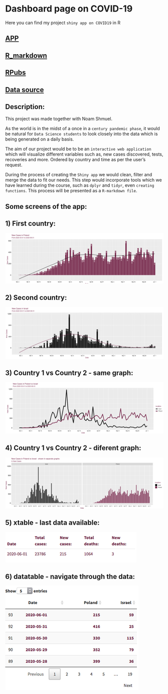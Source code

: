 # Dashboard page on COVID-19

Here you can find my project `shiny app on COVID19` in R

## [APP](https://lajobu.shinyapps.io/Covid-19_project/)
## [R_markdown](https://github.com/lajobu/R_shiny_Covid19/blob/master/Covid-19-Project.Rmd)
## [RPubs](https://rpubs.com/Lajobu/Covid-19_project)
## [Data source](https://github.com/owid/covid-19-data/blob/master/public/data/owid-covid-data.csv)

## Description:

This project was made together with Noam Shmuel.

As the world is in the midst of a once in a `century pandemic phase`, it would be natural for `Data Science students` to look closely into the data which is being generated on a daily basis.

The aim of our project would be to be an `interactive web application` which will visualize different variables such as, new cases discovered, tests, recoveries and more. Ordered by country and time as per the user’s request.

During the process of creating the `Shiny app` we would clean, filter and merge the data to fit our needs. This step would incorporate tools which we have learned during the course, such as `dplyr` and `tidyr`, even `creating functions`. This process will be presented as a `R-markdown file`.

## Some screens of the app:

## 1) First country:

![alt text](https://github.com/lajobu/R_shiny_Covid19/blob/master/plot11.png)

## 2) Second country:

![alt text](https://github.com/lajobu/R_shiny_Covid19/blob/master/plot12.png)

## 3) Country 1 vs Country 2 - same graph:

![alt text](https://github.com/lajobu/R_shiny_Covid19/blob/master/plot21.png)

## 4) Country 1 vs Country 2 - diferent graph:

![alt text](https://github.com/lajobu/R_shiny_Covid19/blob/master/plot22.png)

## 5) xtable - last data available:

![alt text](https://github.com/lajobu/R_shiny_Covid19/blob/master/t_deaths.contry1.png)

## 6) datatable - navigate through the data:

![alt text](https://github.com/lajobu/R_shiny_Covid19/blob/master/filt.an.png)

